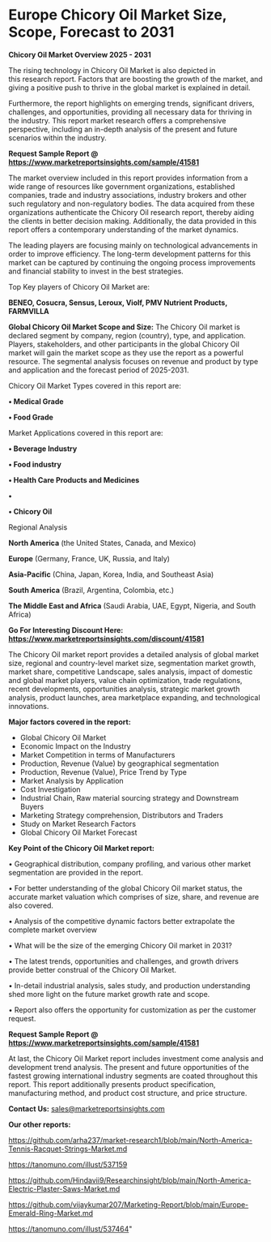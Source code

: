 # Europe Chicory Oil Market Size, Scope, Forecast to 2031

<Strong> Chicory Oil Market Overview 2025 - 2031</strong>

The rising technology in Chicory Oil Market is also depicted in this research report. Factors that are boosting the growth of the market, and giving a positive push to thrive in the global market is explained in detail.

Furthermore, the report highlights on emerging trends, significant drivers, challenges, and opportunities, providing all necessary data for thriving in the industry. This report market research offers a comprehensive perspective, including an in-depth analysis of the present and future scenarios within the industry.

<strong>Request Sample Report @ <a href=https://www.marketreportsinsights.com/sample/41581>https://www.marketreportsinsights.com/sample/41581</a></strong>

The market overview included in this report provides information from a wide range of resources like government organizations, established companies, trade and industry associations, industry brokers and other such regulatory and non-regulatory bodies. The data acquired from these organizations authenticate the Chicory Oil research report, thereby aiding the clients in better decision making. Additionally, the data provided in this report offers a contemporary understanding of the market dynamics.

The leading players are focusing mainly on technological advancements in order to improve efficiency. The long-term development patterns for this market can be captured by continuing the ongoing process improvements and financial stability to invest in the best strategies.

Top Key players of Chicory Oil Market are:

<strong>BENEO, Cosucra, Sensus, Leroux, Violf, PMV Nutrient Products, FARMVILLA</strong>

<strong><b>Global Chicory Oil Market Scope and Size:</b></strong>
The Chicory Oil market is declared segment by company, region (country), type, and application. Players, stakeholders, and other participants in the global Chicory Oil market will gain the market scope as they use the report as a powerful resource. The segmental analysis focuses on revenue and product by type and application and the forecast period of 2025-2031.

Chicory Oil Market Types covered in this report are:

<strong>•  Medical Grade

•  Food Grade</strong>

Market Applications covered in this report are:

<strong>•  Beverage Industry

•  Food industry

•  Health Care Products and Medicines

•  

•  Chicory Oil</strong> 

Regional Analysis

<strong>North America</strong> (the United States, Canada, and Mexico)

<strong>Europe</strong> (Germany, France, UK, Russia, and Italy)

<strong>Asia-Pacific</strong> (China, Japan, Korea, India, and Southeast Asia)

<strong>South America</strong> (Brazil, Argentina, Colombia, etc.)

<strong>The Middle East and Africa</strong> (Saudi Arabia, UAE, Egypt, Nigeria, and South Africa)

<strong>Go For Interesting Discount Here: <a href=https://www.marketreportsinsights.com/discount/41581>https://www.marketreportsinsights.com/discount/41581</a></strong>

The Chicory Oil market report provides a detailed analysis of global market size, regional and country-level market size, segmentation market growth, market share, competitive Landscape, sales analysis, impact of domestic and global market players, value chain optimization, trade regulations, recent developments, opportunities analysis, strategic market growth analysis, product launches, area marketplace expanding, and technological innovations.

<strong><b>Major factors covered in the report:</b></strong>
<ul>
  <li>Global Chicory Oil Market </li>
  <li>Economic Impact on the Industry</li>
  <li>Market Competition in terms of Manufacturers</li>
  <li>Production, Revenue (Value) by geographical segmentation</li>
  <li>Production, Revenue (Value), Price Trend by Type</li>
  <li>Market Analysis by Application</li>
  <li>Cost Investigation</li>
  <li>Industrial Chain, Raw material sourcing strategy and Downstream Buyers</li>
  <li>Marketing Strategy comprehension, Distributors and Traders</li>
  <li>Study on Market Research Factors</li>
  <li>Global Chicory Oil Market Forecast</li>
</ul>

<strong><b>Key Point of the Chicory Oil Market report:</b></strong>

• Geographical distribution, company profiling, and various other market segmentation are provided in the report.

• For better understanding of the global Chicory Oil market status, the accurate market valuation which comprises of size, share, and revenue are also covered.

• Analysis of the competitive dynamic factors better extrapolate the complete market overview

• What will be the size of the emerging Chicory Oil market in 2031?

• The latest trends, opportunities and challenges, and growth drivers provide better construal of the Chicory Oil Market.

• In-detail industrial analysis, sales study, and production understanding shed more light on the future market growth rate and scope.

• Report also offers the opportunity for customization as per the customer request.

<strong>Request Sample Report @ <a href=https://www.marketreportsinsights.com/sample/41581>https://www.marketreportsinsights.com/sample/41581</a></strong>

At last, the Chicory Oil Market report includes investment come analysis and development trend analysis. The present and future opportunities of the fastest growing international industry segments are coated throughout this report. This report additionally presents product specification, manufacturing method, and product cost structure, and price structure.

<strong>Contact Us:</strong>
sales@marketreportsinsights.com

<strong>Our other reports:</strong>

<a href=https://github.com/arha237/market-research1/blob/main/North-America-Tennis-Racquet-Strings-Market.md>https://github.com/arha237/market-research1/blob/main/North-America-Tennis-Racquet-Strings-Market.md</a>

<a href=https://tanomuno.com/illust/537159>https://tanomuno.com/illust/537159</a>

<a href=https://github.com/Hindavii9/Researchinsight/blob/main/North-America-Electric-Plaster-Saws-Market.md>https://github.com/Hindavii9/Researchinsight/blob/main/North-America-Electric-Plaster-Saws-Market.md</a>

<a href=https://github.com/vijaykumar207/Marketing-Report/blob/main/Europe-Emerald-Ring-Market.md>https://github.com/vijaykumar207/Marketing-Report/blob/main/Europe-Emerald-Ring-Market.md</a>

<a href=https://tanomuno.com/illust/537464>https://tanomuno.com/illust/537464</a>"
